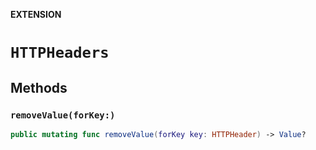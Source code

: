 **EXTENSION**

# `HTTPHeaders`

## Methods
### `removeValue(forKey:)`

```swift
public mutating func removeValue(forKey key: HTTPHeader) -> Value?
```
